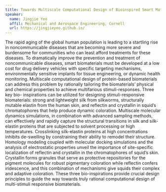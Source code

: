 ```yaml
---
title: Towards Multiscale Computational Design of Bioinspired Smart Materials
speaker:
  name: Jingjie Yeo
  affil: Mechanical and Aerospace Engineering, Cornell
  url: https://jingjieyeo.github.io/
---
```


The rapid aging of the global human population is leading to a startling rise in
noncommunicable diseases that are becoming more severe and burdensome for
communities who can least afford treatments for these diseases. To dramatically
improve the prevention and treatment of noncommunicable diseases, smart
biomaterials must be developed at a low cost for drug delivery vehicles with specific
targeting mechanisms, environmentally sensitive implants for tissue engineering, or
dynamic health monitoring. Multiscale computational design of protein-based
biomaterials can address this problem by rationally tailoring the biomaterials’ physical
and chemical properties to achieve multifarious stimuli-responses. Three key bio-
inspirations can be utilized for designing stimuli-responsive biomaterials: strong and
lightweight silk from silkworms, structurally mutable elastin from the human skin, and
reflectin and crystallin in squid’s chromatophores that help produce dynamic coloration.
Multiscale molecular dynamics simulations, in combination with advanced sampling
methods, can effectively and rapidly capture the structural transitions in silk and silk-
elastin proteins that are subjected to solvent processing or high temperatures.
Crosslinking silk-elastin proteins at high concentrations inhibits de-swelling by
constraining their ability to remodel their structure. Homology modeling coupled with
molecular docking simulations and the analysis of electrostatic properties unveil the
importance of site-specific localization of reflectin and crystallin in the chromatophores
of squid’s skin. Crystallin forms granules that serve as protective repositories for the
pigment molecules for robust pigmentary coloration while reflectin confers iridescence,
and this combination of mechanisms give squids their complex and adaptive coloration.
These three bio-inspirations provide crucial design principles to guide the way towards
truly rational computational design of multi-stimuli responsive biomaterials.
